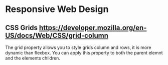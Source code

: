 # Responsive Web Design

## CSS Grids <https://developer.mozilla.org/en-US/docs/Web/CSS/grid-column>

The grid property allows you to style grids column and rows, it is more dynamic than flexbox. You can apply this property to both the parent elemnt and the elements children.




